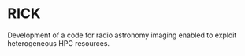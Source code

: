 # RICK
Development of a code for radio astronomy imaging enabled to exploit heterogeneous HPC resources.
